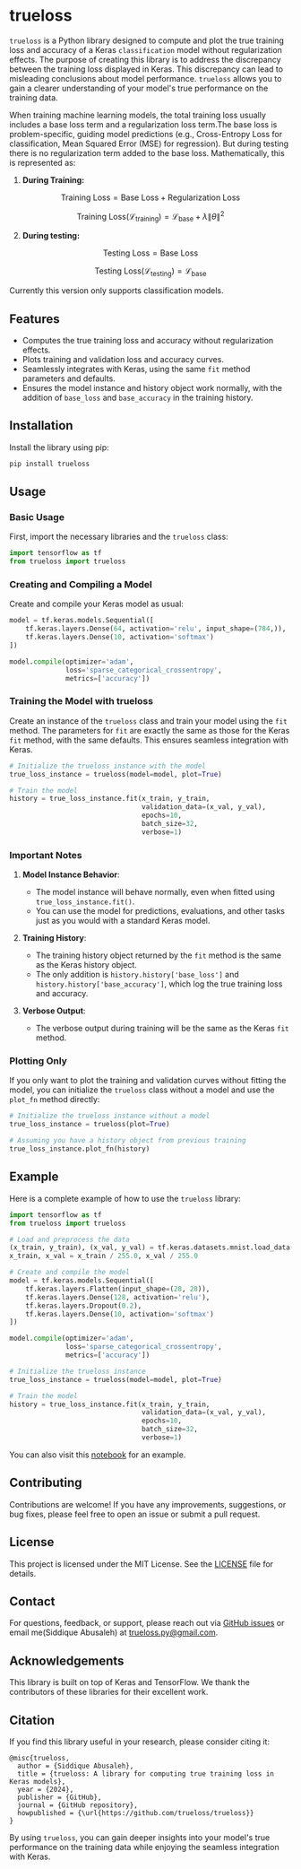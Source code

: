 # trueloss

`trueloss` is a Python library designed to compute and plot the true training loss and accuracy of a Keras `classification` model without regularization effects. The purpose of creating this library is to address the discrepancy between the training loss displayed in Keras. This discrepancy can lead to misleading conclusions about model performance. `trueloss` allows you to gain a clearer understanding of your model's true performance on the training data.


When training machine learning models, the total training loss usually includes a base loss term and a regularization loss term.The base loss is problem-specific, guiding model predictions (e.g., Cross-Entropy Loss for classification, Mean Squared Error (MSE) for regression). But during testing there is no regularization term added to the base loss. Mathematically, this is represented as:

1. **During Training:**

$$
\text{Training Loss} = \text{Base Loss} + \text{Regularization Loss}
$$

$$
\text{Training Loss} (\mathcal{L}_{\text{training}}) = \mathcal{L}_{\text{base}} + \lambda \|\theta\|^2
$$

2. **During testing:**

$$
\text{Testing Loss} = \text{Base Loss}
$$

$$
\text{Testing Loss} (\mathcal{L}_{\text{testing}}) = \mathcal{L}_{\text{base}}
$$


Currently this version only supports classification models.


## Features

- Computes the true training loss and accuracy without regularization effects.
- Plots training and validation loss and accuracy curves.
- Seamlessly integrates with Keras, using the same `fit` method parameters and defaults.
- Ensures the model instance and history object work normally, with the addition of `base_loss` and `base_accuracy` in the training history.

## Installation

Install the library using pip:

```bash
pip install trueloss
```

## Usage

### Basic Usage

First, import the necessary libraries and the `trueloss` class:

```python
import tensorflow as tf
from trueloss import trueloss
```

### Creating and Compiling a Model

Create and compile your Keras model as usual:

```python
model = tf.keras.models.Sequential([
    tf.keras.layers.Dense(64, activation='relu', input_shape=(784,)),
    tf.keras.layers.Dense(10, activation='softmax')
])

model.compile(optimizer='adam',
              loss='sparse_categorical_crossentropy',
              metrics=['accuracy'])
```

### Training the Model with trueloss

Create an instance of the `trueloss` class and train your model using the `fit` method. The parameters for `fit` are exactly the same as those for the Keras `fit` method, with the same defaults. This ensures seamless integration with Keras.

```python
# Initialize the trueloss instance with the model
true_loss_instance = trueloss(model=model, plot=True)

# Train the model
history = true_loss_instance.fit(x_train, y_train, 
                                 validation_data=(x_val, y_val),
                                 epochs=10, 
                                 batch_size=32, 
                                 verbose=1)
```

### Important Notes

1. **Model Instance Behavior**:
   - The model instance will behave normally, even when fitted using `true_loss_instance.fit()`.
   - You can use the model for predictions, evaluations, and other tasks just as you would with a standard Keras model.

2. **Training History**:
   - The training history object returned by the `fit` method is the same as the Keras history object.
   - The only addition is `history.history['base_loss']` and `history.history['base_accuracy']`, which log the true training loss and accuracy.

3. **Verbose Output**:
   - The verbose output during training will be the same as the Keras `fit` method.

### Plotting Only

If you only want to plot the training and validation curves without fitting the model, you can initialize the `trueloss` class without a model and use the `plot_fn` method directly:

```python
# Initialize the trueloss instance without a model
true_loss_instance = trueloss(plot=True)

# Assuming you have a history object from previous training
true_loss_instance.plot_fn(history)
```

## Example

Here is a complete example of how to use the `trueloss` library:

```python
import tensorflow as tf
from trueloss import trueloss

# Load and preprocess the data
(x_train, y_train), (x_val, y_val) = tf.keras.datasets.mnist.load_data()
x_train, x_val = x_train / 255.0, x_val / 255.0

# Create and compile the model
model = tf.keras.models.Sequential([
    tf.keras.layers.Flatten(input_shape=(28, 28)),
    tf.keras.layers.Dense(128, activation='relu'),
    tf.keras.layers.Dropout(0.2),
    tf.keras.layers.Dense(10, activation='softmax')
])

model.compile(optimizer='adam',
              loss='sparse_categorical_crossentropy',
              metrics=['accuracy'])

# Initialize the trueloss instance
true_loss_instance = trueloss(model=model, plot=True)

# Train the model
history = true_loss_instance.fit(x_train, y_train, 
                                 validation_data=(x_val, y_val),
                                 epochs=10, 
                                 batch_size=32, 
                                 verbose=1)
```

You can also visit this [notebook](https://github.com/trueloss/trueloss/tests/example.ipynb) for an example.



## Contributing

Contributions are welcome! If you have any improvements, suggestions, or bug fixes, please feel free to open an issue or submit a pull request.

## License

This project is licensed under the MIT License. See the [LICENSE](https://github.com/trueloss/trueloss/LICENSE) file for details.

## Contact

For questions, feedback, or support, please reach out via [GitHub issues](https://github.com/trueloss/trueloss/issues) or email me(Siddique Abusaleh) at trueloss.py@gmail.com.

## Acknowledgements

This library is built on top of Keras and TensorFlow. We thank the contributors of these libraries for their excellent work.

## Citation

If you find this library useful in your research, please consider citing it:

```
@misc{trueloss,
  author = {Siddique Abusaleh},
  title = {trueloss: A library for computing true training loss in Keras models},
  year = {2024},
  publisher = {GitHub},
  journal = {GitHub repository},
  howpublished = {\url{https://github.com/trueloss/trueloss}}
}
```

By using `trueloss`, you can gain deeper insights into your model's true performance on the training data while enjoying the seamless integration with Keras.